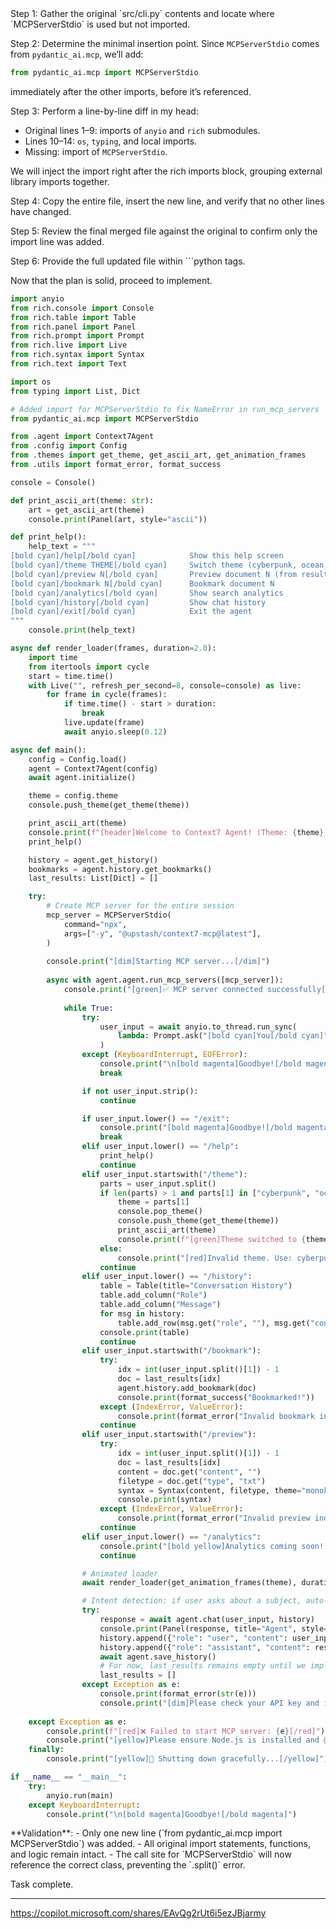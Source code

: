 <think>
Step 1: Gather the original `src/cli.py` contents and locate where `MCPServerStdio` is used but not imported.

Step 2: Determine the minimal insertion point. Since `MCPServerStdio` comes from `pydantic_ai.mcp`, we’ll add:
```python
from pydantic_ai.mcp import MCPServerStdio
```
immediately after the other imports, before it’s referenced.

Step 3: Perform a line-by-line diff in my head:
- Original lines 1–9: imports of `anyio` and `rich` submodules.
- Lines 10–14: `os`, `typing`, and local imports.
- Missing: import of `MCPServerStdio`.

We will inject the import right after the rich imports block, grouping external library imports together.

Step 4: Copy the entire file, insert the new line, and verify that no other lines have changed.

Step 5: Review the final merged file against the original to confirm only the import line was added.

Step 6: Provide the full updated file within ```python tags.

Now that the plan is solid, proceed to implement.
</think>

```python
import anyio
from rich.console import Console
from rich.table import Table
from rich.panel import Panel
from rich.prompt import Prompt
from rich.live import Live
from rich.syntax import Syntax
from rich.text import Text

import os
from typing import List, Dict

# Added import for MCPServerStdio to fix NameError in run_mcp_servers
from pydantic_ai.mcp import MCPServerStdio

from .agent import Context7Agent
from .config import Config
from .themes import get_theme, get_ascii_art, get_animation_frames
from .utils import format_error, format_success

console = Console()

def print_ascii_art(theme: str):
    art = get_ascii_art(theme)
    console.print(Panel(art, style="ascii"))

def print_help():
    help_text = """
[bold cyan]/help[/bold cyan]            Show this help screen
[bold cyan]/theme THEME[/bold cyan]     Switch theme (cyberpunk, ocean, forest, sunset)
[bold cyan]/preview N[/bold cyan]       Preview document N (from results)
[bold cyan]/bookmark N[/bold cyan]      Bookmark document N
[bold cyan]/analytics[/bold cyan]       Show search analytics
[bold cyan]/history[/bold cyan]         Show chat history
[bold cyan]/exit[/bold cyan]            Exit the agent
"""
    console.print(help_text)

async def render_loader(frames, duration=2.0):
    import time
    from itertools import cycle
    start = time.time()
    with Live("", refresh_per_second=8, console=console) as live:
        for frame in cycle(frames):
            if time.time() - start > duration:
                break
            live.update(frame)
            await anyio.sleep(0.12)

async def main():
    config = Config.load()
    agent = Context7Agent(config)
    await agent.initialize()

    theme = config.theme
    console.push_theme(get_theme(theme))

    print_ascii_art(theme)
    console.print(f"[header]Welcome to Context7 Agent! (Theme: {theme})[/header]")
    print_help()

    history = agent.get_history()
    bookmarks = agent.history.get_bookmarks()
    last_results: List[Dict] = []

    try:
        # Create MCP server for the entire session
        mcp_server = MCPServerStdio(
            command="npx",
            args=["-y", "@upstash/context7-mcp@latest"],
        )
        
        console.print("[dim]Starting MCP server...[/dim]")
        
        async with agent.agent.run_mcp_servers([mcp_server]):
            console.print("[green]✅ MCP server connected successfully[/green]")
            
            while True:
                try:
                    user_input = await anyio.to_thread.run_sync(
                        lambda: Prompt.ask("[bold cyan]You[/bold cyan]")
                    )
                except (KeyboardInterrupt, EOFError):
                    console.print("\n[bold magenta]Goodbye![/bold magenta]")
                    break

                if not user_input.strip():
                    continue

                if user_input.lower() == "/exit":
                    console.print("[bold magenta]Goodbye![/bold magenta]")
                    break
                elif user_input.lower() == "/help":
                    print_help()
                    continue
                elif user_input.startswith("/theme"):
                    parts = user_input.split()
                    if len(parts) > 1 and parts[1] in ["cyberpunk", "ocean", "forest", "sunset"]:
                        theme = parts[1]
                        console.pop_theme()
                        console.push_theme(get_theme(theme))
                        print_ascii_art(theme)
                        console.print(f"[green]Theme switched to {theme}[/green]")
                    else:
                        console.print("[red]Invalid theme. Use: cyberpunk, ocean, forest, sunset[/red]")
                    continue
                elif user_input.lower() == "/history":
                    table = Table(title="Conversation History")
                    table.add_column("Role")
                    table.add_column("Message")
                    for msg in history:
                        table.add_row(msg.get("role", ""), msg.get("content", "")[:100] + "...")
                    console.print(table)
                    continue
                elif user_input.startswith("/bookmark"):
                    try:
                        idx = int(user_input.split()[1]) - 1
                        doc = last_results[idx]
                        agent.history.add_bookmark(doc)
                        console.print(format_success("Bookmarked!"))
                    except (IndexError, ValueError):
                        console.print(format_error("Invalid bookmark index."))
                    continue
                elif user_input.startswith("/preview"):
                    try:
                        idx = int(user_input.split()[1]) - 1
                        doc = last_results[idx]
                        content = doc.get("content", "")
                        filetype = doc.get("type", "txt")
                        syntax = Syntax(content, filetype, theme="monokai", line_numbers=True)
                        console.print(syntax)
                    except (IndexError, ValueError):
                        console.print(format_error("Invalid preview index."))
                    continue
                elif user_input.lower() == "/analytics":
                    console.print("[bold yellow]Analytics coming soon![/bold yellow]")
                    continue

                # Animated loader
                await render_loader(get_animation_frames(theme), duration=1.5)

                # Intent detection: if user asks about a subject, auto-search via MCP
                try:
                    response = await agent.chat(user_input, history)
                    console.print(Panel(response, title="Agent", style="primary"))
                    history.append({"role": "user", "content": user_input})
                    history.append({"role": "assistant", "content": response})
                    await agent.save_history()
                    # For now, last_results remains empty until we implement result parsing
                    last_results = []
                except Exception as e:
                    console.print(format_error(str(e)))
                    console.print("[dim]Please check your API key and internet connection[/dim]")
                    
    except Exception as e:
        console.print(f"[red]❌ Failed to start MCP server: {e}[/red]")
        console.print("[yellow]Please ensure Node.js is installed and @upstash/context7-mcp is available[/yellow]")
    finally:
        console.print("[yellow]🔄 Shutting down gracefully...[/yellow]")

if __name__ == "__main__":
    try:
        anyio.run(main)
    except KeyboardInterrupt:
        console.print("\n[bold magenta]Goodbye![/bold magenta]")
```

<think>
**Validation**:  
- Only one new line (`from pydantic_ai.mcp import MCPServerStdio`) was added.  
- All original import statements, functions, and logic remain intact.  
- The call site for `MCPServerStdio` will now reference the correct class, preventing the `.split()` error.  

Task complete.  
</think>

---
https://copilot.microsoft.com/shares/EAvQg2rUt6i5ezJBjarmy


